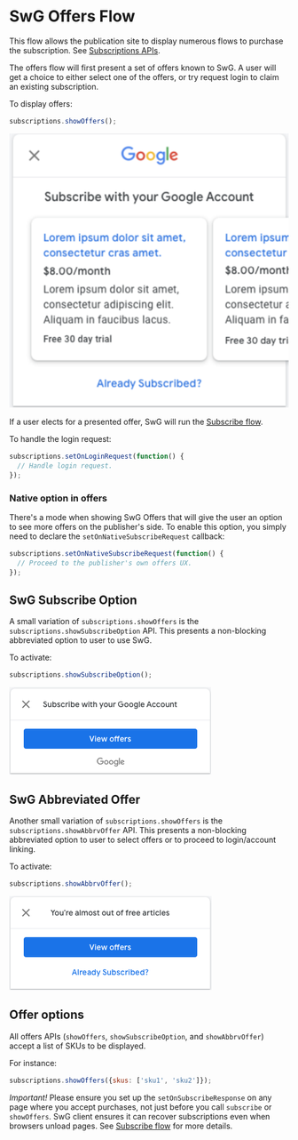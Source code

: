 <!---
Copyright 2018 The Subscribe with Google Authors. All Rights Reserved.

Licensed under the Apache License, Version 2.0 (the "License");
you may not use this file except in compliance with the License.
You may obtain a copy of the License at

     http://www.apache.org/licenses/LICENSE-2.0

Unless required by applicable law or agreed to in writing, software
distributed under the License is distributed on an "AS-IS" BASIS,
WITHOUT WARRANTIES OR CONDITIONS OF ANY KIND, either express or implied.
See the License for the specific language governing permissions and
limitations under the License.
-->

# SwG Offers Flow

This flow allows the publication site to display numerous flows to purchase the subscription. See [Subscriptions APIs](./core-apis.md).

The offers flow will first present a set of offers known to SwG. A user will get a choice to either select one of the offers, or try request login to claim an existing subscription.

To display offers:

```js
subscriptions.showOffers();
```
![Offer carousel](./img/offer-carousel.png)

If a user elects for a presented offer, SwG will run the [Subscribe flow](./subscribe-flow.md).

To handle the login request:

```js
subscriptions.setOnLoginRequest(function() {
  // Handle login request.
});
```




### Native option in offers

There's a mode when showing SwG Offers that will give the user an option to see more offers on the publisher's side. To enable this option, you simply need to declare the `setOnNativeSubscribeRequest` callback:

```js
subscriptions.setOnNativeSubscribeRequest(function() {
  // Proceed to the publisher's own offers UX.
});
```


## SwG Subscribe Option

A small variation of `subscriptions.showOffers` is the `subscriptions.showSubscribeOption` API. This presents a non-blocking abbreviated option to user to use SwG.

To activate:

```js
subscriptions.showSubscribeOption();
```
![Subscribe with Google option](./img/subscribe-with-google.png)

## SwG Abbreviated Offer

Another small variation of `subscriptions.showOffers` is the `subscriptions.showAbbrvOffer` API. This presents a non-blocking abbreviated option to user to select offers or to proceed to login/account linking.

To activate:

```js
subscriptions.showAbbrvOffer();
```

![Abbreviated offer](./img/abbreviated-offer.png)

## Offer options

All offers APIs (`showOffers`, `showSubscribeOption`, and `showAbbrvOffer`) accept a list of SKUs to be displayed.

For instance:

```js
subscriptions.showOffers({skus: ['sku1', 'sku2']});
```

*Important!* Please ensure you set up the `setOnSubscribeResponse` on any page where you accept purchases, not just before you call `subscribe` or `showOffers`. SwG client ensures it can recover subscriptions even when browsers unload pages. See [Subscribe flow](./subscribe-flow.md) for more details.

